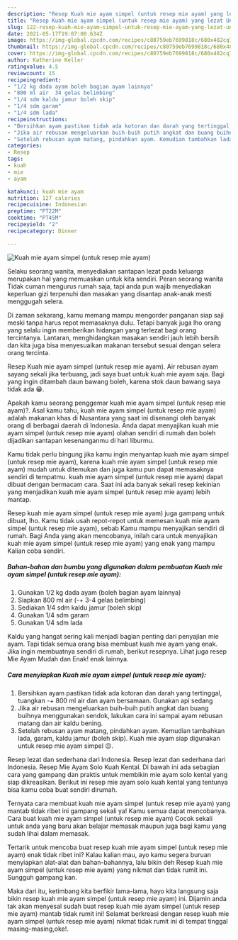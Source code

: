 ```yaml
---
description: "Resep Kuah mie ayam simpel (untuk resep mie ayam) yang lezat Untuk Jualan"
title: "Resep Kuah mie ayam simpel (untuk resep mie ayam) yang lezat Untuk Jualan"
slug: 122-resep-kuah-mie-ayam-simpel-untuk-resep-mie-ayam-yang-lezat-untuk-jualan
date: 2021-05-17T19:07:00.634Z
image: https://img-global.cpcdn.com/recipes/c80759eb7699818c/680x482cq70/kuah-mie-ayam-simpel-untuk-resep-mie-ayam-foto-resep-utama.jpg
thumbnail: https://img-global.cpcdn.com/recipes/c80759eb7699818c/680x482cq70/kuah-mie-ayam-simpel-untuk-resep-mie-ayam-foto-resep-utama.jpg
cover: https://img-global.cpcdn.com/recipes/c80759eb7699818c/680x482cq70/kuah-mie-ayam-simpel-untuk-resep-mie-ayam-foto-resep-utama.jpg
author: Katherine Keller
ratingvalue: 4.5
reviewcount: 15
recipeingredient:
- "1/2 kg dada ayam boleh bagian ayam lainnya"
- "800 ml air  34 gelas belimbing"
- "1/4 sdm kaldu jamur boleh skip"
- "1/4 sdm garam"
- "1/4 sdm lada"
recipeinstructions:
- "Bersihkan ayam pastikan tidak ada kotoran dan darah yang tertinggal, tuangkan -+ 800 ml air dan ayam bersamaan. Gunakan api sedang"
- "Jika air rebusan mengeluarkan buih-buih putih angkat dan buang buihnya menggunakan sendok, lakukan cara ini sampai ayam rebusan matang dan air kaldu bening."
- "Setelah rebusan ayam matang, pindahkan ayam. Kemudian tambahkan lada, garam, kaldu jamur (boleh skip). Kuah mie ayam siap digunakan untuk resep mie ayam simpel 😉."
categories:
- Resep
tags:
- kuah
- mie
- ayam

katakunci: kuah mie ayam 
nutrition: 127 calories
recipecuisine: Indonesian
preptime: "PT22M"
cooktime: "PT45M"
recipeyield: "2"
recipecategory: Dinner

---
```



![Kuah mie ayam simpel (untuk resep mie ayam)](https://img-global.cpcdn.com/recipes/c80759eb7699818c/680x482cq70/kuah-mie-ayam-simpel-untuk-resep-mie-ayam-foto-resep-utama.jpg)

Selaku seorang wanita, menyediakan santapan lezat pada keluarga merupakan hal yang memuaskan untuk kita sendiri. Peran seorang  wanita Tidak cuman mengurus rumah saja, tapi anda pun wajib menyediakan keperluan gizi terpenuhi dan masakan yang disantap anak-anak mesti menggugah selera.

Di zaman  sekarang, kamu memang mampu mengorder panganan siap saji meski tanpa harus repot memasaknya dulu. Tetapi banyak juga lho orang yang selalu ingin memberikan hidangan yang terlezat bagi orang tercintanya. Lantaran, menghidangkan masakan sendiri jauh lebih bersih dan kita juga bisa menyesuaikan makanan tersebut sesuai dengan selera orang tercinta. 

Resep Kuah mie ayam simpel (untuk resep mie ayam). Air rebusan ayam sayang sekali jika terbuang, jadi saya buat untuk kuah mie ayam saja. Bagi yang ingin ditambah daun bawang boleh, karena stok daun bawang saya tidak ada 😁.

Apakah kamu seorang penggemar kuah mie ayam simpel (untuk resep mie ayam)?. Asal kamu tahu, kuah mie ayam simpel (untuk resep mie ayam) adalah makanan khas di Nusantara yang saat ini disenangi oleh banyak orang di berbagai daerah di Indonesia. Anda dapat menyajikan kuah mie ayam simpel (untuk resep mie ayam) olahan sendiri di rumah dan boleh dijadikan santapan kesenanganmu di hari liburmu.

Kamu tidak perlu bingung jika kamu ingin menyantap kuah mie ayam simpel (untuk resep mie ayam), karena kuah mie ayam simpel (untuk resep mie ayam) mudah untuk ditemukan dan juga kamu pun dapat memasaknya sendiri di tempatmu. kuah mie ayam simpel (untuk resep mie ayam) dapat dibuat dengan bermacam cara. Saat ini ada banyak sekali resep kekinian yang menjadikan kuah mie ayam simpel (untuk resep mie ayam) lebih mantap.

Resep kuah mie ayam simpel (untuk resep mie ayam) juga gampang untuk dibuat, lho. Kamu tidak usah repot-repot untuk memesan kuah mie ayam simpel (untuk resep mie ayam), sebab Kamu mampu menyajikan sendiri di rumah. Bagi Anda yang akan mencobanya, inilah cara untuk menyajikan kuah mie ayam simpel (untuk resep mie ayam) yang enak yang mampu Kalian coba sendiri.

<!--inarticleads1-->

##### Bahan-bahan dan bumbu yang digunakan dalam pembuatan Kuah mie ayam simpel (untuk resep mie ayam):

1. Gunakan 1/2 kg dada ayam (boleh bagian ayam lainnya)
1. Siapkan 800 ml air (-+ 3-4 gelas belimbing)
1. Sediakan 1/4 sdm kaldu jamur (boleh skip)
1. Gunakan 1/4 sdm garam
1. Gunakan 1/4 sdm lada


Kaldu yang hangat sering kali menjadi bagian penting dari penyajian mie ayam. Tapi tidak semua orang bisa membuat kuah mie ayam yang enak. Jika ingin membuatnya sendiri di rumah, berikut resepnya. Lihat juga resep Mie Ayam Mudah dan Enak! enak lainnya. 

<!--inarticleads2-->

##### Cara menyiapkan Kuah mie ayam simpel (untuk resep mie ayam):

1. Bersihkan ayam pastikan tidak ada kotoran dan darah yang tertinggal, tuangkan -+ 800 ml air dan ayam bersamaan. Gunakan api sedang
1. Jika air rebusan mengeluarkan buih-buih putih angkat dan buang buihnya menggunakan sendok, lakukan cara ini sampai ayam rebusan matang dan air kaldu bening.
1. Setelah rebusan ayam matang, pindahkan ayam. Kemudian tambahkan lada, garam, kaldu jamur (boleh skip). Kuah mie ayam siap digunakan untuk resep mie ayam simpel 😉.


Resep lezat dan sederhana dari Indonesia. Resep lezat dan sederhana dari Indonesia. Resep Mie Ayam Solo Kuah Kental. Di bawah ini ada sebagian cara yang gampang dan praktis untuk membikin mie ayam solo kental yang siap dikreasikan. Berikut ini resep mie ayam solo kuah kental yang tentunya bisa kamu coba buat sendiri dirumah. 

Ternyata cara membuat kuah mie ayam simpel (untuk resep mie ayam) yang mantab tidak ribet ini gampang sekali ya! Kamu semua dapat mencobanya. Cara buat kuah mie ayam simpel (untuk resep mie ayam) Cocok sekali untuk anda yang baru akan belajar memasak maupun juga bagi kamu yang sudah lihai dalam memasak.

Tertarik untuk mencoba buat resep kuah mie ayam simpel (untuk resep mie ayam) enak tidak ribet ini? Kalau kalian mau, ayo kamu segera buruan menyiapkan alat-alat dan bahan-bahannya, lalu bikin deh Resep kuah mie ayam simpel (untuk resep mie ayam) yang nikmat dan tidak rumit ini. Sungguh gampang kan. 

Maka dari itu, ketimbang kita berfikir lama-lama, hayo kita langsung saja bikin resep kuah mie ayam simpel (untuk resep mie ayam) ini. Dijamin anda tak akan menyesal sudah buat resep kuah mie ayam simpel (untuk resep mie ayam) mantab tidak rumit ini! Selamat berkreasi dengan resep kuah mie ayam simpel (untuk resep mie ayam) nikmat tidak rumit ini di tempat tinggal masing-masing,oke!.

